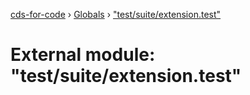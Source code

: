 [cds-for-code](../README.md) › [Globals](../globals.md) › ["test/suite/extension.test"](_test_suite_extension_test_.md)

# External module: "test/suite/extension.test"


